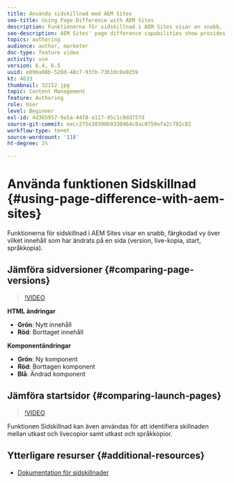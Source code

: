 ```yaml
---
title: Använda sidskillnad med AEM Sites
seo-title: Using Page Difference with AEM Sites
description: Funktionerna för sidskillnad i AEM Sites visar en snabb, färgkodad vy över vilket innehåll som har ändrats på en sida (version, live-kopia, start, språkkopia).
seo-description: AEM Sites' page difference capabilities show provides a quick, color-coded view of what content has changed in a page (version, live copy, launches, language copy).
topics: authoring
audience: author, marketer
doc-type: feature video
activity: use
version: 6.4, 6.5
uuid: e096a08b-528d-48c7-93fb-73b10c0a9259
kt: 4633
thumbnail: 32152.jpg
topic: Content Management
feature: Authoring
role: User
level: Beginner
exl-id: 4d365957-9a5a-44f8-a117-95c1c0dd757d
source-git-commit: eecc275e38390b9330464c8ac0750efa2c702c82
workflow-type: tm+mt
source-wordcount: '118'
ht-degree: 1%

---
```


# Använda funktionen Sidskillnad {#using-page-difference-with-aem-sites}

Funktionerna för sidskillnad i AEM Sites visar en snabb, färgkodad vy över vilket innehåll som har ändrats på en sida (version, live-kopia, start, språkkopia).

## Jämföra sidversioner {#comparing-page-versions}

>[!VIDEO](https://video.tv.adobe.com/v/32152?quality=12&learn=on)

**HTML ändringar**

* **Grön**: Nytt innehåll
* **Röd**: Borttaget innehåll

**Komponentändringar**

* **Grön**: Ny komponent
* **Röd**: Borttagen komponent
* **Blå**: Ändrad komponent

## Jämföra startsidor {#comparing-launch-pages}

>[!VIDEO](https://video.tv.adobe.com/v/17746?quality=12&learn=on)

Funktionen Sidskillnad kan även användas för att identifiera skillnaden mellan utkast och livecopior samt utkast och språkkopior.

## Ytterligare resurser {#additional-resources}

* [Dokumentation för sidskillnader](https://experienceleague.adobe.com/docs/experience-manager-65/authoring/siteandpage/page-diff.html)
